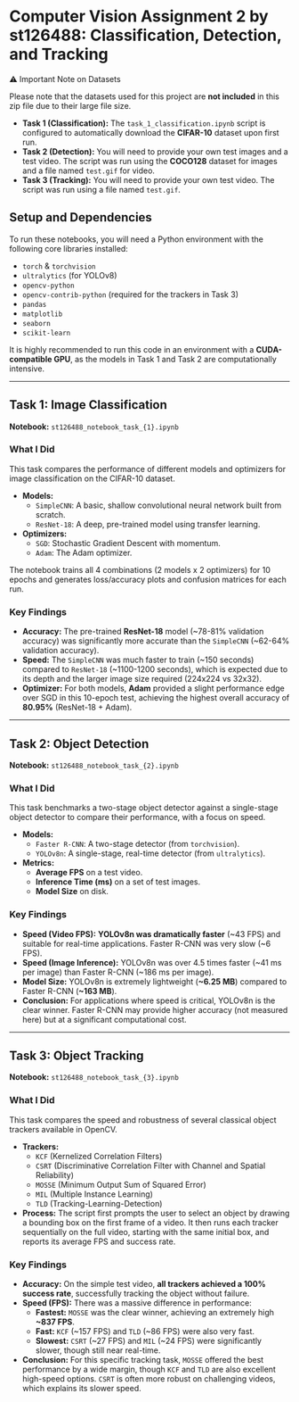 # Computer Vision Assignment 2 by st126488: Classification, Detection, and Tracking

 ⚠️ Important Note on Datasets

Please note that the datasets used for this project are **not included** in this zip file due to their large file size.

* **Task 1 (Classification):** The `task_1_classification.ipynb` script is configured to automatically download the **CIFAR-10** dataset upon first run.
* **Task 2 (Detection):** You will need to provide your own test images and a test video. The script was run using the **COCO128** dataset for images and a file named `test.gif` for video.
* **Task 3 (Tracking):** You will need to provide your own test video. The script was run using a file named `test.gif`.

## Setup and Dependencies

To run these notebooks, you will need a Python environment with the following core libraries installed:

* `torch` & `torchvision`
* `ultralytics` (for YOLOv8)
* `opencv-python`
* `opencv-contrib-python` (required for the trackers in Task 3)
* `pandas`
* `matplotlib`
* `seaborn`
* `scikit-learn`

It is highly recommended to run this code in an environment with a **CUDA-compatible GPU**, as the models in Task 1 and Task 2 are computationally intensive.

---

## Task 1: Image Classification

**Notebook:** `st126488_notebook_task_{1}.ipynb`

### What I Did
This task compares the performance of different models and optimizers for image classification on the CIFAR-10 dataset.

* **Models:**
    * `SimpleCNN`: A basic, shallow convolutional neural network built from scratch.
    * `ResNet-18`: A deep, pre-trained model using transfer learning.
* **Optimizers:**
    * `SGD`: Stochastic Gradient Descent with momentum.
    * `Adam`: The Adam optimizer.

The notebook trains all 4 combinations (2 models x 2 optimizers) for 10 epochs and generates loss/accuracy plots and confusion matrices for each run.

### Key Findings
* **Accuracy:** The pre-trained **ResNet-18** model (~78-81% validation accuracy) was significantly more accurate than the `SimpleCNN` (~62-64% validation accuracy).
* **Speed:** The `SimpleCNN` was much faster to train (~150 seconds) compared to `ResNet-18` (~1100-1200 seconds), which is expected due to its depth and the larger image size required (224x224 vs 32x32).
* **Optimizer:** For both models, **Adam** provided a slight performance edge over SGD in this 10-epoch test, achieving the highest overall accuracy of **80.95%** (ResNet-18 + Adam).

---

## Task 2: Object Detection

**Notebook:** `st126488_notebook_task_{2}.ipynb`

### What I Did
This task benchmarks a two-stage object detector against a single-stage object detector to compare their performance, with a focus on speed.

* **Models:**
    * `Faster R-CNN`: A two-stage detector (from `torchvision`).
    * `YOLOv8n`: A single-stage, real-time detector (from `ultralytics`).
* **Metrics:**
    * **Average FPS** on a test video.
    * **Inference Time (ms)** on a set of test images.
    * **Model Size** on disk.

### Key Findings
* **Speed (Video FPS):** **YOLOv8n was dramatically faster** (~43 FPS) and suitable for real-time applications. Faster R-CNN was very slow (~6 FPS).
* **Speed (Image Inference):** YOLOv8n was over 4.5 times faster (~41 ms per image) than Faster R-CNN (~186 ms per image).
* **Model Size:** YOLOv8n is extremely lightweight (**~6.25 MB**) compared to Faster R-CNN (**~163 MB**).
* **Conclusion:** For applications where speed is critical, YOLOv8n is the clear winner. Faster R-CNN may provide higher accuracy (not measured here) but at a significant computational cost.

---

## Task 3: Object Tracking

**Notebook:** `st126488_notebook_task_{3}.ipynb`

### What I Did
This task compares the speed and robustness of several classical object trackers available in OpenCV.

* **Trackers:**
    * `KCF` (Kernelized Correlation Filters)
    * `CSRT` (Discriminative Correlation Filter with Channel and Spatial Reliability)
    * `MOSSE` (Minimum Output Sum of Squared Error)
    * `MIL` (Multiple Instance Learning)
    * `TLD` (Tracking-Learning-Detection)
* **Process:** The script first prompts the user to select an object by drawing a bounding box on the first frame of a video. It then runs each tracker sequentially on the full video, starting with the same initial box, and reports its average FPS and success rate.

### Key Findings
* **Accuracy:** On the simple test video, **all trackers achieved a 100% success rate**, successfully tracking the object without failure.
* **Speed (FPS):** There was a massive difference in performance:
    * **Fastest:** `MOSSE` was the clear winner, achieving an extremely high **~837 FPS**.
    * **Fast:** `KCF` (~157 FPS) and `TLD` (~86 FPS) were also very fast.
    * **Slowest:** `CSRT` (~27 FPS) and `MIL` (~24 FPS) were significantly slower, though still near real-time.
* **Conclusion:** For this specific tracking task, `MOSSE` offered the best performance by a wide margin, though `KCF` and `TLD` are also excellent high-speed options. `CSRT` is often more robust on challenging videos, which explains its slower speed.
